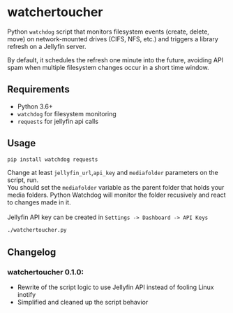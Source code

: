 # watchertoucher
Python `watchdog` script that monitors filesystem events (create, delete, move) on network-mounted drives (CIFS, NFS, etc.) and triggers a library refresh on a Jellyfin server.

By default, it schedules the refresh one minute into the future, avoiding API spam when multiple filesystem changes occur in a short time window.


## Requirements

- Python 3.6+
- `watchdog` for filesystem monitoring
- `requests` for jellyfin api calls


## Usage
```bash
pip install watchdog requests
```

Change at least `jellyfin_url`,`api_key` and `mediafolder` parameters on the script, run.<br>
You should set the `mediafolder` variable as the parent folder that holds your media folders.
Python Watchdog will monitor the folder recusively and react to changes made in it.<br><br>
Jellyfin API key can be created in `Settings -> Dashboard -> API Keys`

```bash
./watchertoucher.py
```



## Changelog

### watchertoucher 0.1.0:
- Rewrite of the script logic to use Jellyfin API instead of fooling Linux inotify
- Simplified and cleaned up the script behavior